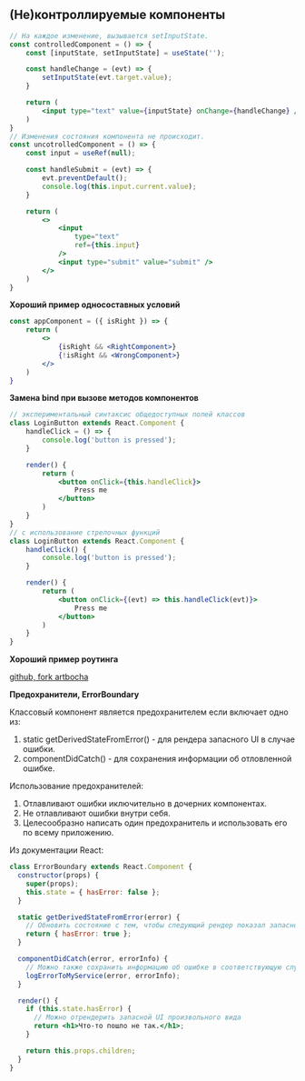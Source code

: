 ## (Не)контроллируемые компоненты

```jsx
// На каждое изменение, вызывается setInputState.
const controlledComponent = () => {
    const [inputState, setInputState] = useState('');

    const handleChange = (evt) => {
        setInputState(evt.target.value);
    }

    return (
        <input type="text" value={inputState} onChange={handleChange} />
    )
}
// Изменения состояния компонента не происходит.
const uncotrolledComponent = () => {
    const input = useRef(null);

    const handleSubmit = (evt) => {
        evt.preventDefault();
        console.log(this.input.current.value);
    }

    return (
        <>
            <input
                type="text"
                ref={this.input}
            />
            <input type="submit" value="submit" />
        </>
    )
}
```

**Хороший пример односоставных условий**

```jsx
const appComponent = ({ isRight }) => {
    return (
        <>
            {isRight && <RightComponent>}
            {!isRight && <WrongComponent>}
        </>
    )
}
```


**Замена bind при вызове методов компонентов**

```jsx
// экспериментальный синтаксис общедоступных полей классов
class LoginButton extends React.Component {
    handleClick = () => {
        console.log('button is pressed');
    }

    render() {
        return (
            <button onClick={this.handleClick}>
                Press me
            </button>
        )
    }
}
// с использование стрелочных функций
class LoginButton extends React.Component {
    handleClick() {
        console.log('button is pressed');
    }

    render() {
        return (
            <button onClick={(evt) => this.handleClick(evt)}>
                Press me
            </button>
        )
    }
}
```

**Хороший пример роутинга**

[github, fork artbocha](https://github.com/softAdd/react-redux-reactRouter)

**Предохранители, ErrorBoundary**

Классовый компонент является предохранителем если включает одно из:
1. static getDerivedStateFromError() - для рендера запасного UI в случае ошибки.
2. componentDidCatch() - для сохранения информации об отловленной ошибке.

Использование предохранителей:
1. Отлавливают ошибки иключительно в дочерних компонентах.
2. Не отлавливают ошибки внутри себя.
3. Целесообразно написать один предохранитель и использовать его по всему приложению.

Из документации React:
```jsx
class ErrorBoundary extends React.Component {
  constructor(props) {
    super(props);
    this.state = { hasError: false };
  }

  static getDerivedStateFromError(error) {
    // Обновить состояние с тем, чтобы следующий рендер показал запасной UI.
    return { hasError: true };
  }

  componentDidCatch(error, errorInfo) {
    // Можно также сохранить информацию об ошибке в соответствующую службу журнала ошибок
    logErrorToMyService(error, errorInfo);
  }

  render() {
    if (this.state.hasError) {
      // Можно отрендерить запасной UI произвольного вида
      return <h1>Что-то пошло не так.</h1>;
    }

    return this.props.children; 
  }
}
```